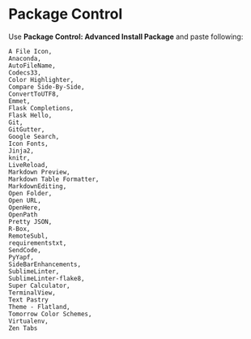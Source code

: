 # Package Control

Use **Package Control: Advanced Install Package** and paste following:

```
A File Icon,
Anaconda,
AutoFileName,
Codecs33,
Color Highlighter,
Compare Side-By-Side,
ConvertToUTF8,
Emmet,
Flask Completions,
Flask Hello,
Git,
GitGutter,
Google Search,
Icon Fonts,
Jinja2,
knitr,
LiveReload,
Markdown Preview,
Markdown Table Formatter,
MarkdownEditing,
Open Folder,
Open URL,
OpenHere,
OpenPath
Pretty JSON,
R-Box,
Remote​Subl,
requirementstxt,
SendCode,
PyYapf,
SideBarEnhancements,
SublimeLinter,
SublimeLinter-flake8,
Super Calculator,
TerminalView,
Text Pastry
Theme - Flatland,
Tomorrow Color Schemes,
Virtualenv,
Zen Tabs
```
